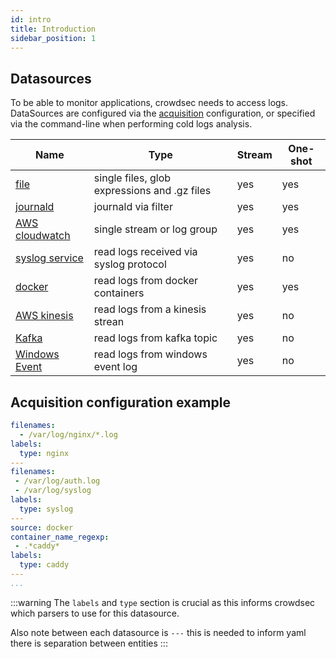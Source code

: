 ```yaml
---
id: intro
title: Introduction
sidebar_position: 1
---
```


## Datasources

To be able to monitor applications, crowdsec needs to access logs.
DataSources are configured via the [acquisition](/configuration/crowdsec_configuration.md#acquisition_path) configuration, or specified via the command-line when performing cold logs analysis.


Name | Type | Stream | One-shot
-----|------|--------|----------
[file](./file) | single files, glob expressions and .gz files | yes | yes
[journald](./journald) | journald via filter | yes | yes
[AWS cloudwatch](./cloudwatch) | single stream or log group | yes | yes
[syslog service](./syslog) | read logs received via syslog protocol | yes | no
[docker](./docker) | read logs from docker containers | yes | yes
[AWS kinesis](./kinesis)| read logs from a kinesis strean | yes | no
[Kafka](./kafka)| read logs from kafka topic | yes | no
[Windows Event](./windows_evt_log)| read logs from windows event log | yes | no


## Acquisition configuration example

```yaml title="/etc/crowdsec/acquis.yaml"
filenames:
  - /var/log/nginx/*.log
labels:
  type: nginx
---
filenames:
 - /var/log/auth.log
 - /var/log/syslog
labels:
  type: syslog
---
source: docker
container_name_regexp:
 - .*caddy*
labels:
  type: caddy
---
...
```

:::warning
The `labels` and `type` section is crucial as this informs crowdsec which parsers to use for this datasource.

Also note between each datasource is `---` this is needed to inform yaml there is separation between entities
:::